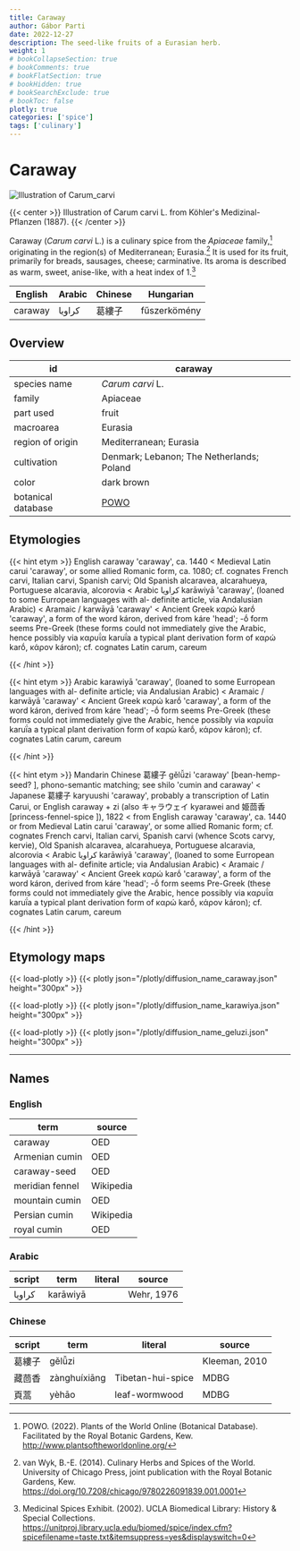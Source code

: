 ```yaml
---
title: Caraway
author: Gábor Parti
date: 2022-12-27
description: The seed-like fruits of a Eurasian herb.
weight: 1
# bookCollapseSection: true
# bookComments: true
# bookFlatSection: true
# bookHidden: true
# bookSearchExclude: true
# bookToc: false
plotly: true
categories: ['spice']
tags: ['culinary']
---
```


# Caraway

![Illustration of Carum_carvi](/images/kohler/caraway.png)

{{< center >}}
Illustration of Carum carvi L. from Köhler's Medizinal-Pflanzen (1887).
{{< /center >}}

Caraway (*Carum carvi* L.) is a culinary spice from the *Apiaceae* family,[^powo] originating in the region(s) of Mediterranean; Eurasia.[^van_wyk_culinary_2014] It is used for its fruit, primarily for breads, sausages, cheese; carminative. Its aroma is described as warm, sweet, anise-like, with a heat index of 1.[^ucla_medicinal_2002]

|English|Arabic|Chinese|  Hungarian  |
|-------|------|-------|-------------|
|caraway|كراويا|  葛縷子  |fűszerkömény |

## Overview

|        id        |                      caraway                      |
|------------------|---------------------------------------------------|
|   species name   |                  *Carum carvi* L.                 |
|      family      |                      Apiaceae                     |
|     part used    |                       fruit                       |
|     macroarea    |                      Eurasia                      |
| region of origin |               Mediterranean; Eurasia              |
|    cultivation   |     Denmark; Lebanon; The Netherlands; Poland     |
|       color      |                     dark brown                    |
|botanical database|[POWO](https://powo.science.kew.org/taxon/839677-1)|

## Etymologies

{{< hint etym >}}
English caraway 'caraway', ca. 1440 < Medieval Latin carui 'caraway', or some allied Romanic form, ca. 1080; cf. cognates French carvi, Italian carvi, Spanish carvi; Old Spanish alcaravea, alcarahueya, Portuguese alcaravia, alcorovia < Arabic كراويا karāwiyā 'caraway', (loaned to some Eurropean languages with al- definite article, via Andalusian Arabic) < Aramaic / karwāyā 'caraway' < Ancient Greek καρώ karṓ 'caraway', a form of the word káron, derived from káre 'head'; -ṓ form seems Pre-Greek (these forms could not immediately give the Arabic, hence possibly via καρυΐα karuḯa a typical plant derivation form of καρώ karṓ, κάρον káron); cf. cognates Latin carum, careum

{{< /hint >}}

{{< hint etym >}}
Arabic karawiyā 'caraway', (loaned to some Eurropean languages with al- definite article; via Andalusian Arabic) < Aramaic / karwāyā 'caraway' < Ancient Greek καρώ karṓ 'caraway', a form of the word káron, derived from káre 'head'; -ṓ form seems Pre-Greek (these forms could not immediately give the Arabic, hence possibly via καρυΐα karuḯa a typical plant derivation form of καρώ karṓ, κάρον káron); cf. cognates Latin carum, careum

{{< /hint >}}

{{< hint etym >}}
Mandarin Chinese 葛縷子 gě​lǚ​zi 'caraway' [bean-hemp-seed? ], phono-semantic matching; see shilo 'cumin and caraway' < Japanese 葛縷子 karyuushi 'caraway', probably a transcription of Latin Carui, or English caraway + zi (also キャラウェイ kyarawei and 姫茴香 [princess-fennel-spice ]), 1822 < from English caraway 'caraway', ca. 1440 or from Medieval Latin carui 'caraway', or some allied Romanic form; cf. cognates French carvi, Italian carvi, Spanish carvi (whence Scots carvy, kervie), Old Spanish alcaravea, alcarahueya, Portuguese alcaravia, alcorovia < Arabic كراويا karāwiyā 'caraway', (loaned to some Eurropean languages with al- definite article; via Andalusian Arabic) < Aramaic / karwāyā 'caraway' < Ancient Greek καρώ karṓ 'caraway', a form of the word káron, derived from káre 'head'; -ṓ form seems Pre-Greek (these forms could not immediately give the Arabic, hence possibly via καρυΐα karuḯa a typical plant derivation form of καρώ karṓ, κάρον káron); cf. cognates Latin carum, careum

{{< /hint >}}

## Etymology maps

{{< load-plotly >}}
{{< plotly json="/plotly/diffusion_name_caraway.json" height="300px" >}}

{{< load-plotly >}}
{{< plotly json="/plotly/diffusion_name_karawiya.json" height="300px" >}}

{{< load-plotly >}}
{{< plotly json="/plotly/diffusion_name_geluzi.json" height="300px" >}}

***

## Names

### English

|      term     |  source |
|---------------|---------|
|    caraway    |   OED   |
| Armenian cumin|   OED   |
|  caraway-seed |   OED   |
|meridian fennel|Wikipedia|
| mountain cumin|   OED   |
| Persian cumin |Wikipedia|
|  royal cumin  |   OED   |

### Arabic

|script|  term  |literal|  source  |
|------|--------|-------|----------|
|كراويا|karāwiyā|       |Wehr, 1976|

### Chinese

|script|    term    |     literal     |    source   |
|------|------------|-----------------|-------------|
|  葛縷子 |   gělǚzi   |                 |Kleeman, 2010|
|  藏茴香 |zànghuíxiāng|Tibetan-hui-spice|     MDBG    |
|  頁蒿  |    yèhāo   |  leaf-wormwood  |     MDBG    |

[^powo]: POWO. (2022). Plants of the World Online (Botanical Database). Facilitated by the Royal Botanic Gardens, Kew. http://www.plantsoftheworldonline.org/
[^van_wyk_culinary_2014]: van Wyk, B.-E. (2014). Culinary Herbs and Spices of the World. University of Chicago Press, joint publication with the Royal Botanic Gardens, Kew. https://doi.org/10.7208/chicago/9780226091839.001.0001
[^ucla_medicinal_2002]: Medicinal Spices Exhibit. (2002). UCLA Biomedical Library: History & Special Collections. https://unitproj.library.ucla.edu/biomed/spice/index.cfm?spicefilename=taste.txt&itemsuppress=yes&displayswitch=0

